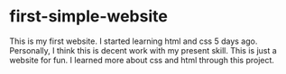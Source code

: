 # first-simple-website
This is my first website. I started learning html and css 5 days ago. Personally, I think this is decent work with my present skill. This is just a website for fun. 
I learned more about css and html through this project.

